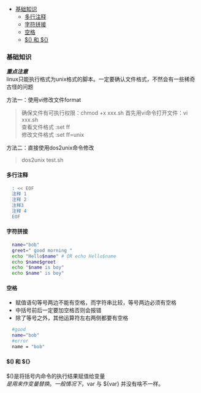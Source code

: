 - [基础知识](#基础知识)
  - [多行注释](#多行注释)
  - [字符拼接](#字符拼接)
  - [空格](#空格)
  - [$() 和 ${}](#-和-)

### 基础知识

**_重点注意_**  
linux只能执行格式为unix格式的脚本。一定要确认文件格式，不然会有一些稀奇古怪的问题

方法一：使用vi修改文件format
> 确保文件有可执行权限：chmod +x xxx.sh
> 首先用vi命令打开文件：vi xxx.sh  
> 查看文件格式 :set ff  
> 修改文件格式 :set ff=unix  

方法二：直接使用dos2unix命令修改  
> dos2unix test.sh

#### 多行注释

```bash
  : << EOF
  注释 1
  注释 2
  注释3
  注释 4
  EOF
```

#### 字符拼接

```bash
  name="bob"
  greet=" good morning "
  echo "Hello$name" # OR echo Hello$name
  echo $name$greet
  echo "$name is boy"
  echo $name" is boy"
```

#### 空格

- 赋值语句等号两边不能有空格，而字符串比较，等号两边必须有空格
- 中括号前后一定要加空格否则会报错
- 除了等号之外，其他运算符左右两侧都要有空格

```bash
  #good
  name="bob"
  #error
  name = "bob"
```

#### $() 和 ${}

$()是将括号内命令的执行结果赋值给变量  
${} 是用来作变量替换。一般情况下，$var 与 ${var} 并没有啥不一样。
